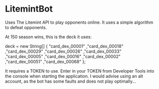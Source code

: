 # LitemintBot
Uses The Litemint API to play opponents online. It uses a simple algorithm to defeat opponents. 

At 150 season wins, this is the deck it uses:

deck = new String[]
    {
      "card_dex_00001"
      ,"card_dex_00018"
      ,"card_dex_00029"
      ,"card_dex_00026"
      ,"card_dex_00033"
      ,"card_dex_00005"
      ,"card_dex_00016"
      ,"card_dex_00002"
      ,"card_dex_00051"
      ,"card_dex_00068"
    };

It requires a TOKEN to use. Enter in your TOKEN from Developer Tools into the console when starting the application. I would advise using an alt account, as the bot has some faults and does not play optimally...
